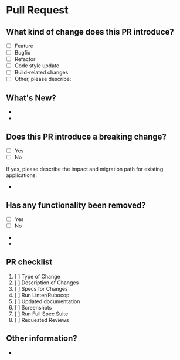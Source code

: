# Pull Request

## What kind of change does this PR introduce?

- [ ] Feature
- [ ] Bugfix
- [ ] Refactor
- [ ] Code style update
- [ ] Build-related changes
- [ ] Other, please describe:

## What's New?

-
-

## Does this PR introduce a breaking change?

- [ ] Yes
- [ ] No

If yes, please describe the impact and migration path for existing applications:

-

## Has any functionality been removed?

- [ ] Yes
- [ ] No
-
-

## PR checklist

1. [ ] Type of Change
2. [ ] Description of Changes
3. [ ] Specs for Changes
4. [ ] Run Linter/Rubocop
5. [ ] Updated documentation
6. [ ] Screenshots
7. [ ] Run Full Spec Suite
8. [ ] Requested Reviews

## Other information?

-
